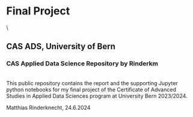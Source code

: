 # Final Project
\
## CAS ADS, University of Bern
### CAS Applied Data Science Repository by Rinderkm
\
This public repository contains the report and the supporting Jupyter python notebooks for my final project of the Certificate of Advanced Studies in Applied Data Sciences program at University Bern 2023/2024.

Matthias Rinderknecht, 24.6.2024


